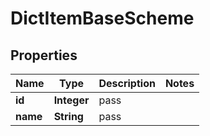 

# DictItemBaseScheme


## Properties

| Name | Type | Description | Notes |
|------------ | ------------- | ------------- | -------------|
|**id** | **Integer** | pass |  |
|**name** | **String** | pass |  |



